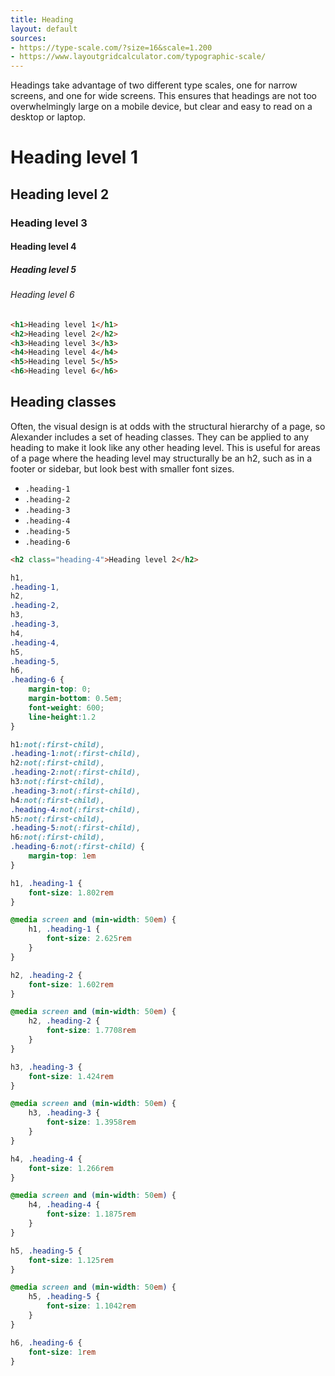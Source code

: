 ```yaml
---
title: Heading
layout: default
sources:
- https://type-scale.com/?size=16&scale=1.200
- https://www.layoutgridcalculator.com/typographic-scale/
---
```


Headings take advantage of two different type scales, one for narrow screens, and one for wide screens. This ensures that headings are not too overwhelmingly large on a mobile device, but clear and easy to read on a desktop or laptop.

<div class="stage">
    <h1>Heading level 1</h1>
    <h2>Heading level 2</h2>
    <h3>Heading level 3</h3>
    <h4>Heading level 4</h4>
    <h5>Heading level 5</h5>
    <h6>Heading level 6</h6>
</div>

```html
<h1>Heading level 1</h1>
<h2>Heading level 2</h2>
<h3>Heading level 3</h3>
<h4>Heading level 4</h4>
<h5>Heading level 5</h5>
<h6>Heading level 6</h6>
```

## Heading classes

Often, the visual design is at odds with the structural hierarchy of a page, so Alexander includes a set of heading classes. They can be applied to any heading to make it look like any other heading level. This is useful for areas of a page where the heading level may structurally be an h2, such as in a footer or sidebar, but look best with smaller font sizes.

- `.heading-1`
- `.heading-2`
- `.heading-3`
- `.heading-4`
- `.heading-5`
- `.heading-6`

```html
<h2 class="heading-4">Heading level 2</h2>
```

```css
h1,
.heading-1,
h2,
.heading-2,
h3,
.heading-3,
h4,
.heading-4,
h5,
.heading-5,
h6,
.heading-6 {
    margin-top: 0;
    margin-bottom: 0.5em;
    font-weight: 600;
    line-height:1.2
}

h1:not(:first-child),
.heading-1:not(:first-child),
h2:not(:first-child),
.heading-2:not(:first-child),
h3:not(:first-child),
.heading-3:not(:first-child),
h4:not(:first-child),
.heading-4:not(:first-child),
h5:not(:first-child),
.heading-5:not(:first-child),
h6:not(:first-child),
.heading-6:not(:first-child) {
    margin-top: 1em
}

h1, .heading-1 {
    font-size: 1.802rem
}

@media screen and (min-width: 50em) {
    h1, .heading-1 {
        font-size: 2.625rem
    }
}

h2, .heading-2 {
    font-size: 1.602rem
}

@media screen and (min-width: 50em) {
    h2, .heading-2 {
        font-size: 1.7708rem
    }
}

h3, .heading-3 {
    font-size: 1.424rem
}

@media screen and (min-width: 50em) {
    h3, .heading-3 {
        font-size: 1.3958rem
    }
}

h4, .heading-4 {
    font-size: 1.266rem
}

@media screen and (min-width: 50em) {
    h4, .heading-4 {
        font-size: 1.1875rem
    }
}

h5, .heading-5 {
    font-size: 1.125rem
}

@media screen and (min-width: 50em) {
    h5, .heading-5 {
        font-size: 1.1042rem
    }
}

h6, .heading-6 {
    font-size: 1rem
}
```